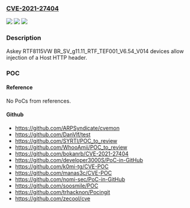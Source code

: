 ### [CVE-2021-27404](https://cve.mitre.org/cgi-bin/cvename.cgi?name=CVE-2021-27404)
![](https://img.shields.io/static/v1?label=Product&message=n%2Fa&color=blue)
![](https://img.shields.io/static/v1?label=Version&message=n%2Fa&color=blue)
![](https://img.shields.io/static/v1?label=Vulnerability&message=n%2Fa&color=brighgreen)

### Description

Askey RTF8115VW BR_SV_g11.11_RTF_TEF001_V6.54_V014 devices allow injection of a Host HTTP header.

### POC

#### Reference
No PoCs from references.

#### Github
- https://github.com/ARPSyndicate/cvemon
- https://github.com/DanVlf/test
- https://github.com/SYRTI/POC_to_review
- https://github.com/WhooAmii/POC_to_review
- https://github.com/bokanrb/CVE-2021-27404
- https://github.com/developer3000S/PoC-in-GitHub
- https://github.com/k0mi-tg/CVE-POC
- https://github.com/manas3c/CVE-POC
- https://github.com/nomi-sec/PoC-in-GitHub
- https://github.com/soosmile/POC
- https://github.com/trhacknon/Pocingit
- https://github.com/zecool/cve

